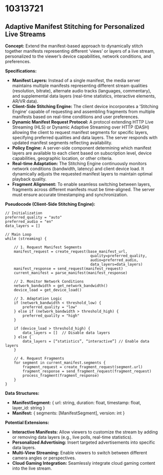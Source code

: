 # 10313721

## Adaptive Manifest Stitching for Personalized Live Streams

**Concept:** Extend the manifest-based approach to dynamically stitch together manifests representing different ‘views’ or layers of a live stream, personalized to the viewer’s device capabilities, network conditions, and preferences.

**Specifications:**

*   **Manifest Layers:** Instead of a single manifest, the media server maintains multiple manifests representing different stream qualities (resolution, bitrate), alternate audio tracks (languages, commentary), and supplemental data layers (real-time statistics, interactive elements, AR/VR data).
*   **Client-Side Stitching Engine:** The client device incorporates a ‘Stitching Engine’ capable of requesting and assembling fragments from multiple manifests based on real-time conditions and user preferences.
*   **Dynamic Manifest Request Protocol:** A protocol extending HTTP Live Streaming (HLS) or Dynamic Adaptive Streaming over HTTP (DASH) allowing the client to request manifest segments for specific layers, specifying preferred qualities and data layers.  The server responds with updated manifest segments reflecting availability.
*   **Policy Engine:** A server-side component determining which manifest layers are available to each client based on subscription level, device capabilities, geographic location, or other criteria.
*   **Real-time Adaptation:** The Stitching Engine continuously monitors network conditions (bandwidth, latency) and client device load. It dynamically adjusts the requested manifest layers to maintain optimal playback quality.
*   **Fragment Alignment:** To enable seamless switching between layers, fragments across different manifests must be time-aligned. The server must ensure accurate timestamping and synchronization.

**Pseudocode (Client-Side Stitching Engine):**

```
// Initialization
preferred_quality = "auto"
preferred_audio = "en"
data_layers = []

// Main Loop
while (streaming) {

    // 1. Request Manifest Segments
    manifest_request = create_request(base_manifest_url, 
                                       quality=preferred_quality, 
                                       audio=preferred_audio, 
                                       data_layers=data_layers)
    manifest_response = send_request(manifest_request)
    current_manifest = parse_manifest(manifest_response)

    // 2. Monitor Network Conditions
    network_bandwidth = get_network_bandwidth()
    device_load = get_device_load()

    // 3. Adaptation Logic
    if (network_bandwidth < threshold_low) {
        preferred_quality = "low"
    } else if (network_bandwidth > threshold_high) {
        preferred_quality = "high"
    }

    if (device_load > threshold_high) {
        data_layers = []  // Disable data layers
    } else {
        data_layers = [“statistics”, “interactive”] // Enable data layers
    }

    // 4. Request Fragments
    for segment in current_manifest.segments {
        fragment_request = create_fragment_request(segment.url)
        fragment_response = send_fragment_request(fragment_request)
        process_fragment(fragment_response)
    }
}
```

**Data Structures:**

*   **ManifestSegment:** { url: string, duration: float, timestamp: float, layer_id: string }
*   **Manifest:** { segments: [ManifestSegment], version: int }

**Potential Extensions:**

*   **Interactive Manifests:** Allow viewers to customize the stream by adding or removing data layers (e.g., live polls, real-time statistics).
*   **Personalized Advertising:** Insert targeted advertisements into specific data layers.
*   **Multi-View Streaming:** Enable viewers to switch between different camera angles or perspectives.
*   **Cloud Gaming Integration:** Seamlessly integrate cloud gaming content into the live stream.